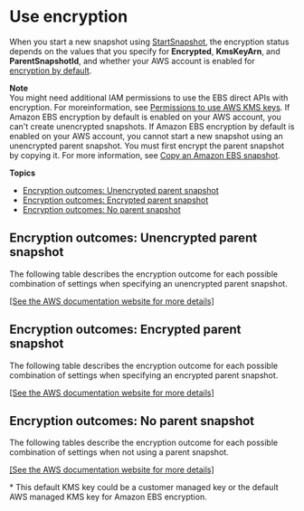 # Use encryption<a name="ebsapis-using-encryption"></a>

When you start a new snapshot using [ StartSnapshot](https://docs.aws.amazon.com/ebs/latest/APIReference/API_StartSnapshot.html), the encryption status depends on the values that you specify for **Encrypted**, **KmsKeyArn**, and **ParentSnapshotId**, and whether your AWS account is enabled for [encryption by default](EBSEncryption.md#encryption-by-default)\.

**Note**  
You might need additional IAM permissions to use the EBS direct APIs with encryption\. For moreinformation, see [Permissions to use AWS KMS keys](ebsapi-permissions.md#ebsapi-kms-permissions)\.
If Amazon EBS encryption by default is enabled on your AWS account, you can't create unencrypted snapshots\.
If Amazon EBS encryption by default is enabled on your AWS account, you cannot start a new snapshot using an unencrypted parent snapshot\. You must first encrypt the parent snapshot by copying it\. For more information, see [Copy an Amazon EBS snapshot](ebs-copy-snapshot.md)\.

**Topics**
+ [Encryption outcomes: Unencrypted parent snapshot](#ebs-direct-api-unencr-outcomes-parent)
+ [Encryption outcomes: Encrypted parent snapshot](#ebs-direct-api-encr-outcomes-parent)
+ [Encryption outcomes: No parent snapshot](#ebs-direct-api-encr-outcomes-noparent)

## Encryption outcomes: Unencrypted parent snapshot<a name="ebs-direct-api-unencr-outcomes-parent"></a>

The following table describes the encryption outcome for each possible combination of settings when specifying an unencrypted parent snapshot\.

[\[See the AWS documentation website for more details\]](http://docs.aws.amazon.com/AWSEC2/latest/UserGuide/ebsapis-using-encryption.html)

## Encryption outcomes: Encrypted parent snapshot<a name="ebs-direct-api-encr-outcomes-parent"></a>

The following table describes the encryption outcome for each possible combination of settings when specifying an encrypted parent snapshot\.

[\[See the AWS documentation website for more details\]](http://docs.aws.amazon.com/AWSEC2/latest/UserGuide/ebsapis-using-encryption.html)

## Encryption outcomes: No parent snapshot<a name="ebs-direct-api-encr-outcomes-noparent"></a>

The following tables describe the encryption outcome for each possible combination of settings when not using a parent snapshot\.

[\[See the AWS documentation website for more details\]](http://docs.aws.amazon.com/AWSEC2/latest/UserGuide/ebsapis-using-encryption.html)

\* This default KMS key could be a customer managed key or the default AWS managed KMS key for Amazon EBS encryption\.
